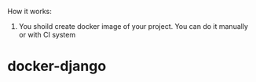 How it works:

1. You shoild create docker image of your project. You can do it manually or with CI system
# docker-django
